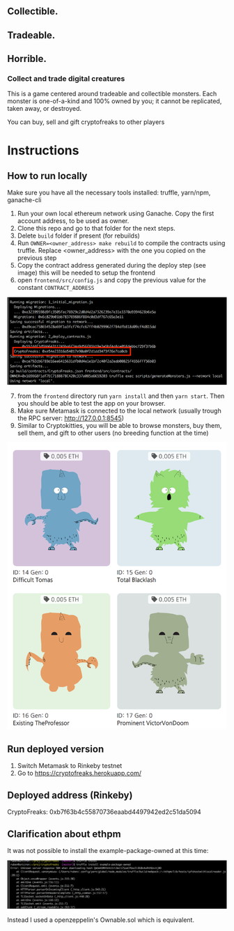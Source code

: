 ## Collectible.
## Tradeable.
## Horrible.

### Collect and trade digital creatures

This is a game centered around tradeable and collectible monsters. 
Each monster is one-of-a-kind and 100% owned by you; it cannot be replicated, taken away, or destroyed.

You can buy, sell and gift cryptofreaks to other players

# Instructions

## How to run locally 

Make sure you have all the necessary tools installed: truffle, yarn/npm, ganache-cli 

1. Run your own local ethereum network using Ganache. Copy the first account address, to be used as owner. 
2. Clone this repo and go to that folder for the next steps.
3. Delete `build` folder if present (for rebuilds)
4. Run `OWNER=<owner_address> make rebuild` to compile the contracts using truffle. Replace <owner_address> with the one you copied on the previous step
5. Copy the contract address generated during the deploy step (see image) this will be needed to setup the frontend
6. open `frontend/src/config.js` and copy the previous value for the constant `CONTRACT_ADDRESS`

![copy contract address](docs/contract_address.png)

7. from the `frontend` directory run `yarn install` and then `yarn start`. Then you should be able to test the app on your browser.
8. Make sure Metamask is connected to the local network (usually trough the RPC server: http://127.0.0.1:8545)
9. Similar to Cryptokitties, you will be able to browse monsters, buy them, sell them, and gift to other users (no breeding function at the time)  

![copy contract address](docs/preview.png)

## Run deployed version 

1. Switch Metamask to Rinkeby testnet
2. Go to https://cryptofreaks.herokuapp.com/

## Deployed address (Rinkeby)
CryptoFreaks: 0xb7f63b4c55870736eaabd4497942ed2c51da5094


## Clarification about ethpm

It was not possible to install the example-package-owned at this time:

![copy contract address](docs/ethpm_error.png)

Instead I used a openzeppelin's Ownable.sol which is equivalent.

